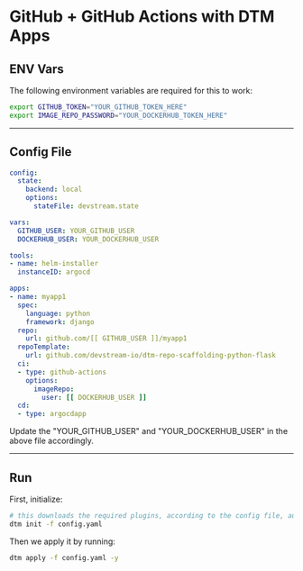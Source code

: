 # GitHub + GitHub Actions with DTM Apps

## ENV Vars

The following environment variables are required for this to work:

```bash
export GITHUB_TOKEN="YOUR_GITHUB_TOKEN_HERE"
export IMAGE_REPO_PASSWORD="YOUR_DOCKERHUB_TOKEN_HERE"
```

---

## Config File

```yaml
config:
  state:
    backend: local
    options:
      stateFile: devstream.state

vars:
  GITHUB_USER: YOUR_GITHUB_USER
  DOCKERHUB_USER: YOUR_DOCKERHUB_USER

tools:
- name: helm-installer
  instanceID: argocd

apps:
- name: myapp1
  spec:
    language: python
    framework: django
  repo:
    url: github.com/[[ GITHUB_USER ]]/myapp1
  repoTemplate:
    url: github.com/devstream-io/dtm-repo-scaffolding-python-flask
  ci:
  - type: github-actions
    options:
      imageRepo:
        user: [[ DOCKERHUB_USER ]]
  cd:
  - type: argocdapp
```

Update the "YOUR_GITHUB_USER" and "YOUR_DOCKERHUB_USER" in the above file accordingly.

---

## Run

First, initialize:

```bash
# this downloads the required plugins, according to the config file, automatically.
dtm init -f config.yaml
```

<script id="asciicast-EMzx8lzZq5AJpAMoJY23fh8A3" src="https://asciinema.org/a/EMzx8lzZq5AJpAMoJY23fh8A3.js" async></script>

Then we apply it by running:

```bash
dtm apply -f config.yaml -y
```

<script id="asciicast-z1XlVm9kGjzArV9aNERD7acfH" src="https://asciinema.org/a/z1XlVm9kGjzArV9aNERD7acfH.js" async></script>
